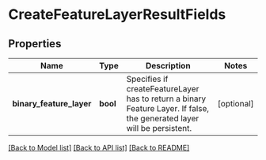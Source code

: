 # CreateFeatureLayerResultFields

## Properties
Name | Type | Description | Notes
------------ | ------------- | ------------- | -------------
**binary_feature_layer** | **bool** | Specifies if createFeatureLayer has to return a binary Feature Layer. If false, the generated layer will be persistent. | [optional] 

[[Back to Model list]](../../README.md#documentation-for-models) [[Back to API list]](../../README.md#documentation-for-api-endpoints) [[Back to README]](../../README.md)

